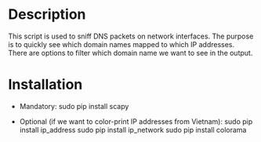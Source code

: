 # Description
This script is used to sniff DNS packets on network interfaces. The purpose is to quickly see which domain names mapped to which IP addresses. There are options to filter which domain name we want to see in the output.

# Installation
+ Mandatory:
  sudo pip install scapy

+ Optional (if we want to color-print IP addresses from Vietnam):
  sudo pip install ip_address
  sudo pip install ip_network
  sudo pip install colorama
